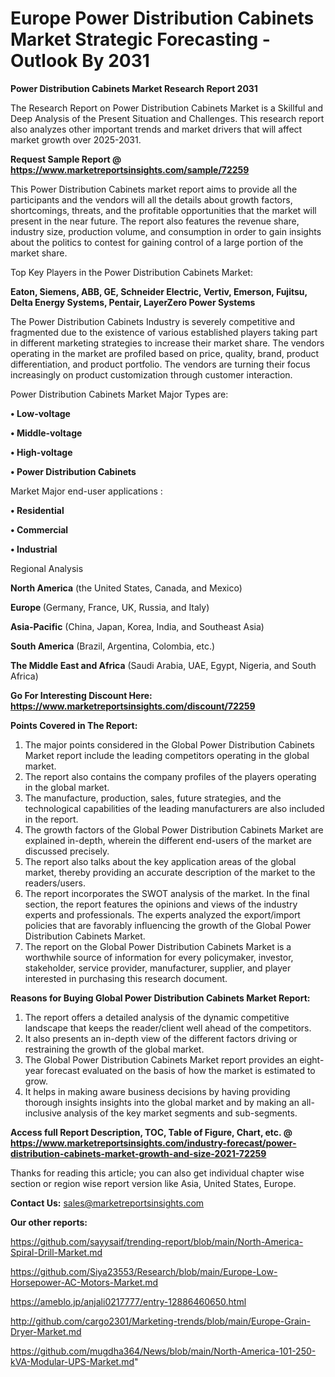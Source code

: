 # Europe Power Distribution Cabinets Market Strategic Forecasting - Outlook By 2031

<strong>Power Distribution Cabinets Market Research Report 2031</strong>

The Research Report on Power Distribution Cabinets Market is a Skillful and Deep Analysis of the Present Situation and Challenges. This research report also analyzes other important trends and market drivers that will affect market growth over 2025-2031.

<strong>Request Sample Report @ <a href=https://www.marketreportsinsights.com/sample/72259>https://www.marketreportsinsights.com/sample/72259</a></strong>

This Power Distribution Cabinets market report aims to provide all the participants and the vendors will all the details about growth factors, shortcomings, threats, and the profitable opportunities that the market will present in the near future. The report also features the revenue share, industry size, production volume, and consumption in order to gain insights about the politics to contest for gaining control of a large portion of the market share.

Top Key Players in the Power Distribution Cabinets Market:

<strong>Eaton, Siemens, ABB, GE, Schneider Electric, Vertiv, Emerson, Fujitsu, Delta Energy Systems, Pentair, LayerZero Power Systems</strong>

The Power Distribution Cabinets Industry is severely competitive and fragmented due to the existence of various established players taking part in different marketing strategies to increase their market share. The vendors operating in the market are profiled based on price, quality, brand, product differentiation, and product portfolio. The vendors are turning their focus increasingly on product customization through customer interaction.

Power Distribution Cabinets Market Major Types are:

<strong>• Low-voltage

• Middle-voltage

• High-voltage

• Power Distribution Cabinets</strong>

Market Major end-user applications :

<strong>• Residential

• Commercial

• Industrial</strong>

Regional Analysis

</u><strong><b>North America</b></strong> (the United States, Canada, and Mexico)

<strong><b>Europe </b></strong>(Germany, France, UK, Russia, and Italy)

<strong><b>Asia-Pacific</b></strong> (China, Japan, Korea, India, and Southeast Asia)

<strong><b>South America</b></strong> (Brazil, Argentina, Colombia, etc.)

<strong><b>The Middle East and Africa</b></strong> (Saudi Arabia, UAE, Egypt, Nigeria, and South Africa)

<strong>Go For Interesting Discount Here: <a href=https://www.marketreportsinsights.com/discount/72259>https://www.marketreportsinsights.com/discount/72259</a></strong>

<strong>Points Covered in The Report:</strong>
<ol>
  <li>The major points considered in the Global Power Distribution Cabinets Market report include the leading competitors operating in the global market.</li>
  <li>The report also contains the company profiles of the players operating in the global market.</li>
  <li>The manufacture, production, sales, future strategies, and the technological capabilities of the leading manufacturers are also included in the report.</li>
  <li>The growth factors of the Global Power Distribution Cabinets Market are explained in-depth, wherein the different end-users of the market are discussed precisely.</li>
  <li>The report also talks about the key application areas of the global market, thereby providing an accurate description of the market to the readers/users.</li>
  <li>The report incorporates the SWOT analysis of the market. In the final section, the report features the opinions and views of the industry experts and professionals. The experts analyzed the export/import policies that are favorably influencing the growth of the Global Power Distribution Cabinets Market.</li>
  <li>The report on the Global Power Distribution Cabinets Market is a worthwhile source of information for every policymaker, investor, stakeholder, service provider, manufacturer, supplier, and player interested in purchasing this research document.</li>
</ol>
<strong>Reasons for Buying Global Power Distribution Cabinets Market Report:</strong>

<ol>
  <li>The report offers a detailed analysis of the dynamic competitive landscape that keeps the reader/client well ahead of the competitors.</li>
  <li>It also presents an in-depth view of the different factors driving or restraining the growth of the global market.</li>
  <li>The Global Power Distribution Cabinets Market report provides an eight-year forecast evaluated on the basis of how the market is estimated to grow.</li>
  <li>It helps in making aware business decisions by having providing thorough insights insights into the global market and by making an all-inclusive analysis of the key market segments and sub-segments.</li>
</ol>
<strong>Access full Report Description, TOC, Table of Figure, Chart, etc. @ <a href=https://www.marketreportsinsights.com/industry-forecast/power-distribution-cabinets-market-growth-and-size-2021-72259>https://www.marketreportsinsights.com/industry-forecast/power-distribution-cabinets-market-growth-and-size-2021-72259</a></strong>


Thanks for reading this article; you can also get individual chapter wise section or region wise report version like Asia, United States, Europe.

<strong>Contact Us:</strong>
sales@marketreportsinsights.com

<strong>Our other reports:</strong>

<a href=https://github.com/sayysaif/trending-report/blob/main/North-America-Spiral-Drill-Market.md>https://github.com/sayysaif/trending-report/blob/main/North-America-Spiral-Drill-Market.md</a>

<a href=https://github.com/Siya23553/Research/blob/main/Europe-Low-Horsepower-AC-Motors-Market.md>https://github.com/Siya23553/Research/blob/main/Europe-Low-Horsepower-AC-Motors-Market.md</a>

<a href=https://ameblo.jp/anjali0217777/entry-12886460650.html>https://ameblo.jp/anjali0217777/entry-12886460650.html</a>

<a href=http://github.com/cargo2301/Marketing-trends/blob/main/Europe-Grain-Dryer-Market.md>http://github.com/cargo2301/Marketing-trends/blob/main/Europe-Grain-Dryer-Market.md</a>

<a href=https://github.com/mugdha364/News/blob/main/North-America-101-250-kVA-Modular-UPS-Market.md>https://github.com/mugdha364/News/blob/main/North-America-101-250-kVA-Modular-UPS-Market.md</a>"
